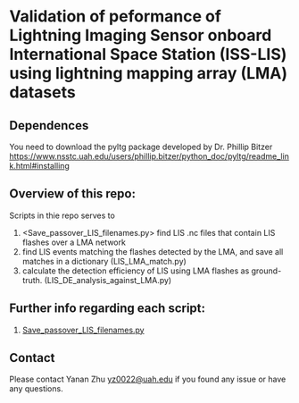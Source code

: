 # Validation of  peformance of Lightning Imaging Sensor onboard International Space Station (ISS-LIS) using lightning mapping array (LMA) datasets

## Dependences
You need to download the pyltg package developed by Dr. Phillip Bitzer 
<https://www.nsstc.uah.edu/users/phillip.bitzer/python_doc/pyltg/readme_link.html#installing>

## Overview of this repo:
Scripts in thie repo serves to 
1. <Save_passover_LIS_filenames.py> find LIS .nc files that contain LIS flashes over a LMA network 
2. find LIS events matching the flashes detected by the LMA, and save all matches in a dictionary (LIS_LMA_match.py)
3. calculate the detection efficiency of LIS using LMA flashes as ground-truth. (LIS_DE_analysis_against_LMA.py)

## Further info regarding each script:
1. [Save_passover_LIS_filenames.py](https://github.com/safelysparky/LIS_LMA_val/blob/main/Save_passover_LIS_filenames.py)

## Contact
Please contact Yanan Zhu <yz0022@uah.edu> if you found any issue or have any questions. 